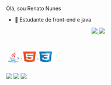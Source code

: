 Olá, sou Renato Nunes

- 🌱 Estudante de front-end e java

<div align="center">
  <a href="https://github.com/renatonunes22">
  <img height="180em" src="https://github-readme-stats.vercel.app/api?username=renatonunes22&show_icons=true&theme=dark&include_all_commits=true&count_private=true"/>
  <img height="180em" src="https://github-readme-stats.vercel.app/api/top-langs/?username=renatonunes22&layout=compact&langs_count=7&theme=dark"/>
</div>
    
  ##
 
<div style="display: inline_block"><br>
  <img align="center" alt="Renato-Java" height="30" width="40" src="https://raw.githubusercontent.com/devicons/devicon/master/icons/java/java-original.svg">
  <img align="center" alt="Renato-HTML" height="30" width="40" src="https://raw.githubusercontent.com/devicons/devicon/master/icons/html5/html5-original.svg">
  <img align="center" alt="Renato-CSS" height="30" width="40" src="https://raw.githubusercontent.com/devicons/devicon/master/icons/css3/css3-original.svg">
</div>
    
  ##
 
<div>
  <a href="https://instagram.com/__renatonunes" target="_blank"><img src="https://img.shields.io/badge/-Instagram-%23E4405F?style=for-the-badge&logo=instagram&logoColor=white" target="_blank"></a>
   <a href="https://api.whatsapp.com/send?phone=5581996847547" target="_blank"><img src="https://img.shields.io/badge/WhatsApp-25D366?style=for-the-badge&logo=whatsapp&logoColor=white"   target= "_blank"></a>
   <a href="https://mail.google.com/mail/u/0/#inbox" target="_blank"><img src="https://img.shields.io/badge/Gmail-D14836?style=for-the-badge&logo=gmail&logoColor=white"   target= "_blank"></a>
  </div>
